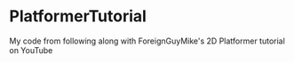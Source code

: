 # PlatformerTutorial
My code from following along with ForeignGuyMike's 2D Platformer tutorial on YouTube
